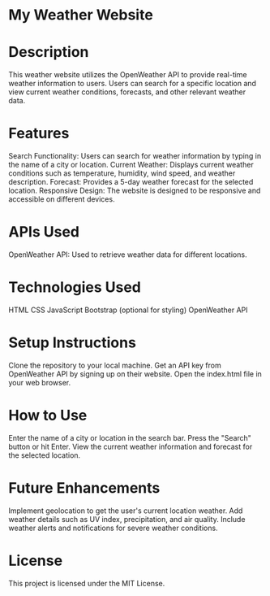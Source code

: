 # My Weather Website
# Description
This weather website utilizes the OpenWeather API to provide real-time weather information to users. Users can search for a specific location and view current weather conditions, forecasts, and other relevant weather data.

# Features
Search Functionality: Users can search for weather information by typing in the name of a city or location.
Current Weather: Displays current weather conditions such as temperature, humidity, wind speed, and weather description.
Forecast: Provides a 5-day weather forecast for the selected location.
Responsive Design: The website is designed to be responsive and accessible on different devices.

# APIs Used
OpenWeather API: Used to retrieve weather data for different locations.

# Technologies Used
HTML
CSS
JavaScript
Bootstrap (optional for styling)
OpenWeather API

# Setup Instructions
Clone the repository to your local machine.
Get an API key from OpenWeather API by signing up on their website.
Open the index.html file in your web browser.

# How to Use
Enter the name of a city or location in the search bar.
Press the "Search" button or hit Enter.
View the current weather information and forecast for the selected location.

# Future Enhancements
Implement geolocation to get the user's current location weather.
Add weather details such as UV index, precipitation, and air quality.
Include weather alerts and notifications for severe weather conditions.

# License
This project is licensed under the MIT License.
